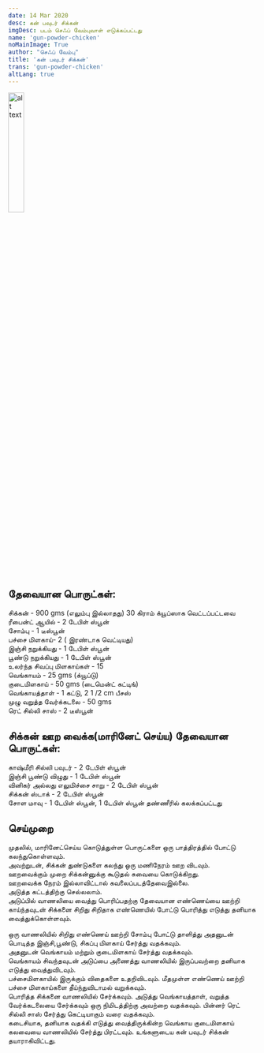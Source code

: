 ```yaml
---
date: 14 Mar 2020
desc: கன் பவுடர் சிக்கன்
imgDesc: படம் செஃப் வேம்புவாள் எடுக்கப்பட்டது
name: 'gun-powder-chicken'
noMainImage: True
author: "செஃப் வேம்பு"
title: 'கன் பவுடர் சிக்கன்'
trans: 'gun-powder-chicken'
altLang: true
---
```

<img src="/others/gun-powder-chicken/_thumbnail.png" alt="alt text" class="blogs_image" style="width:25%">
<div>
    <adsbygoogle />
</div>
<Adsense
          data-ad-client="ca-pub-3042269102042405"
          data-ad-slot="1234567890"
/>

## தேவையான பொருட்கள்:

சிக்கன் - 900 gms (எலும்பு இல்லாதது) 30 கிராம் க்யூப்ஸாக வெட்டப்பட்டவை    
ரீபைன்ட் ஆயில் - 2 டேபிள் ஸ்பூன்  
சோம்பு -  1 டீஸ்பூன்  
பச்சை மிளகாய்- 2  ( இரண்டாக வெட்டியது)  
இஞ்சி நறுக்கியது - 1 டேபிள் ஸ்பூன்  
பூண்டு நறுக்கியது - 1 டேபிள் ஸ்பூன்  
உலர்ந்த சிவப்பு மிளகாய்கள் - 15   
வெங்காயம் - 25 gms (க்யூப்டு)  
குடைமிளகாய் - 50 gms (டைமென்ட் கட்டிங்)  
வெங்காயத்தாள் - 1 கட்டு, 2  1 /2 cm பீசஸ்  
முழு வறுத்த வேர்க்கடலை - 50 gms   
ரெட் சில்லி சாஸ் - 2 டீஸ்பூன்  

## சிக்கன் ஊற வைக்க(மாரினேட் செய்ய) தேவையான பொருட்கள்:

காஷ்மீரி சில்லி பவுடர் - 2 டேபிள் ஸ்பூன்  
இஞ்சி பூண்டு விழுது - 1 டேபிள் ஸ்பூன்  
வினிகர் அல்லது எலுமிச்சை சாறு -  2 டேபிள் ஸ்பூன்  
சிக்கன் ஸ்டாக்  -  2 டேபிள் ஸ்பூன்  
சோள மாவு -  1 டேபிள் ஸ்பூன், 1 டேபிள் ஸ்பூன் தண்ணீரில் கலக்கப்பட்டது  

## செய்முறை

முதலில், மாரினேட்செய்ய கொடுத்துள்ள பொருட்களை ஒரு பாத்திரத்தில் போட்டு கலந்துகொள்ளவும்.  
அவற்றுடன், சிக்கன் துண்டுகளை கலந்து ஒரு மணிநேரம் ஊற விடவும்.    
ஊறவைக்கும் முறை சிக்கன்னுக்கு கூடுதல் சுவையை கொடுக்கிறது.  
ஊறவைக்க நேரம் இல்லாவிட்டால் கவலைப்படத்தேவைஇல்லை.    
அடுத்த கட்டத்திற்கு செல்லலாம்.    
அடுப்பில் வாணலியை வைத்து பொரிப்பதற்கு தேவையான எண்ணெய்யை ஊற்றி காய்ந்தவுடன் சிக்கனை சிறிது சிறிதாக எண்ணெயில் போட்டு பொரித்து எடுத்து தனியாக வைத்துக்கொள்ளவும்.  

ஒரு வாணலியில் சிறிது எண்ணெய் ஊற்றி  சோம்பு போட்டு தாளித்து அதனுடன் பொடித்த இஞ்சி,பூண்டு, சிகப்பு மிளகாய் சேர்த்து வதக்கவும்.   
அதனுடன் வெங்காயம் மற்றும் குடைமிளகாய்  சேர்த்து வதக்கவும்.  
வெங்காயம் சிவந்தவுடன் அடுப்பை அணைத்து வாணலியில் இருப்பவற்றை தனியாக எடுத்து வைத்துவிடவும்.   
பச்சைமிளகாயில் இருக்கும் விதைகளை உதறிவிடவும்.  மீதமுள்ள எண்ணெய் ஊற்றி  பச்சை மிளகாய்களை தீய்ந்துவிடாமல் வறுக்கவும்.  
பொரித்த சிக்கனை வாணலியில் சேர்க்கவும். அடுத்து வெங்காயத்தாள், வறுத்த வேர்க்கடலையை  சேர்க்கவும் ஒரு நிமிடத்திற்கு அவற்றை 
வதக்கவும். பின்னர்  ரெட் சில்லி சாஸ் சேர்த்து கெட்டியாகும் வரை வதக்கவும்.  
கடைசியாக, தனியாக வதக்கி எடுத்து வைத்திருக்கின்ற வெங்காய குடைமிளகாய் கலவையை வாணலியில்  சேர்த்து பிரட்டவும்.
உங்களுடைய கன் பவுடர் சிக்கன் தயாராகிவிட்டது.  

<style>
table{
    border-collapse: collapse;
    border-spacing: 0;
    border:2px solid gray;
}

th{
    border:2px solid gray;
}

td{
    border:1px solid gray;
}
</style>